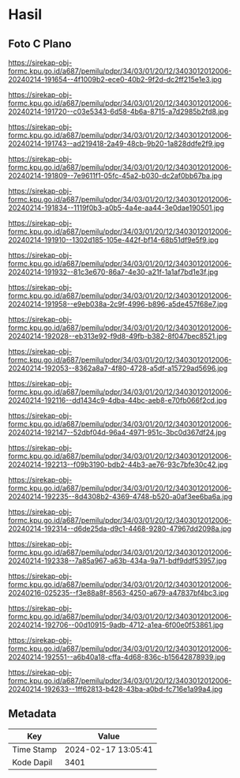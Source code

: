 # Hasil

## Foto C Plano

https://sirekap-obj-formc.kpu.go.id/a687/pemilu/pdpr/34/03/01/20/12/3403012012006-20240214-191654--4f1009b2-ece0-40b2-9f2d-dc2ff215e1e3.jpg

https://sirekap-obj-formc.kpu.go.id/a687/pemilu/pdpr/34/03/01/20/12/3403012012006-20240214-191720--c03e5343-6d58-4b6a-8715-a7d2985b2fd8.jpg

https://sirekap-obj-formc.kpu.go.id/a687/pemilu/pdpr/34/03/01/20/12/3403012012006-20240214-191743--ad219418-2a49-48cb-9b20-1a828ddfe2f9.jpg

https://sirekap-obj-formc.kpu.go.id/a687/pemilu/pdpr/34/03/01/20/12/3403012012006-20240214-191809--7e9611f1-05fc-45a2-b030-dc2af0bb67ba.jpg

https://sirekap-obj-formc.kpu.go.id/a687/pemilu/pdpr/34/03/01/20/12/3403012012006-20240214-191834--1119f0b3-a0b5-4a4e-aa44-3e0dae190501.jpg

https://sirekap-obj-formc.kpu.go.id/a687/pemilu/pdpr/34/03/01/20/12/3403012012006-20240214-191910--1302d185-105e-442f-bf14-68b51df9e5f9.jpg

https://sirekap-obj-formc.kpu.go.id/a687/pemilu/pdpr/34/03/01/20/12/3403012012006-20240214-191932--81c3e670-86a7-4e30-a21f-1a1af7bd1e3f.jpg

https://sirekap-obj-formc.kpu.go.id/a687/pemilu/pdpr/34/03/01/20/12/3403012012006-20240214-191958--e9eb038a-2c9f-4996-b896-a5de457f68e7.jpg

https://sirekap-obj-formc.kpu.go.id/a687/pemilu/pdpr/34/03/01/20/12/3403012012006-20240214-192028--eb313e92-f9d8-49fb-b382-8f047bec8521.jpg

https://sirekap-obj-formc.kpu.go.id/a687/pemilu/pdpr/34/03/01/20/12/3403012012006-20240214-192053--8362a8a7-4f80-4728-a5df-a15729ad5696.jpg

https://sirekap-obj-formc.kpu.go.id/a687/pemilu/pdpr/34/03/01/20/12/3403012012006-20240214-192116--dd1434c9-4dba-44bc-aeb8-e70fb066f2cd.jpg

https://sirekap-obj-formc.kpu.go.id/a687/pemilu/pdpr/34/03/01/20/12/3403012012006-20240214-192147--52dbf04d-96a4-4971-951c-3bc0d367df24.jpg

https://sirekap-obj-formc.kpu.go.id/a687/pemilu/pdpr/34/03/01/20/12/3403012012006-20240214-192213--f09b3190-bdb2-44b3-ae76-93c7bfe30c42.jpg

https://sirekap-obj-formc.kpu.go.id/a687/pemilu/pdpr/34/03/01/20/12/3403012012006-20240214-192235--8d4308b2-4369-4748-b520-a0af3ee6ba6a.jpg

https://sirekap-obj-formc.kpu.go.id/a687/pemilu/pdpr/34/03/01/20/12/3403012012006-20240214-192314--d6de25da-d9c1-4468-9280-47967dd2098a.jpg

https://sirekap-obj-formc.kpu.go.id/a687/pemilu/pdpr/34/03/01/20/12/3403012012006-20240214-192338--7a85a967-a63b-434a-9a71-bdf9ddf53957.jpg

https://sirekap-obj-formc.kpu.go.id/a687/pemilu/pdpr/34/03/01/20/12/3403012012006-20240216-025235--f3e88a8f-8563-4250-a679-a47837bf4bc3.jpg

https://sirekap-obj-formc.kpu.go.id/a687/pemilu/pdpr/34/03/01/20/12/3403012012006-20240214-192706--00d10915-9adb-4712-a1ea-6f00e0f53861.jpg

https://sirekap-obj-formc.kpu.go.id/a687/pemilu/pdpr/34/03/01/20/12/3403012012006-20240214-192551--a6b40a18-cffa-4d68-836c-b15642878939.jpg

https://sirekap-obj-formc.kpu.go.id/a687/pemilu/pdpr/34/03/01/20/12/3403012012006-20240214-192633--1ff62813-b428-43ba-a0bd-fc716e1a99a4.jpg


## Metadata

| Key        | Value               |
| ---------- | ------------------- |
| Time Stamp | 2024-02-17 13:05:41 |
| Kode Dapil | 3401                |



